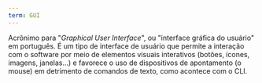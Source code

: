 ```yaml
---
term: GUI
---
```


Acrônimo para "*Graphical User Interface*", ou "interface gráfica do usuário" em português. É um tipo de interface de usuário que permite a interação com o software por meio de elementos visuais interativos (botões, ícones, imagens, janelas...) e favorece o uso de dispositivos de apontamento (o mouse) em detrimento de comandos de texto, como acontece com o CLI.